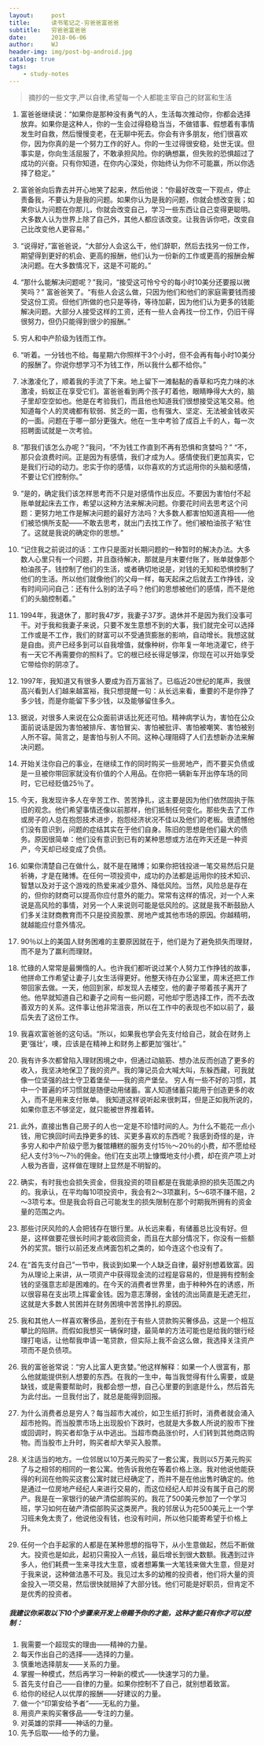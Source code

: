 ```yaml
---
layout:     post
title:      读书笔记之-穷爸爸富爸爸
subtitle:   穷爸爸富爸爸
date:       2018-06-06
author:     WJ
header-img: img/post-bg-android.jpg
catalog: true
tags:
    - study-notes
---
```

> 摘抄的一些文字,严以自律,希望每一个人都能主宰自己的财富和生活
1. 
    富爸爸继续说：“如果你是那种没有勇气的人，生活每次推动你，你都会选择放弃。如果你是这种人，你的一生会过得稳稳当当，不做错事、假想着有事情发生时自救，然后慢慢变老，在无聊中死去。你会有许多朋友，他们很喜欢你，因为你真的是一个努力工作的好人。你的一生过得很安稳，处世无误。但事实是，你向生活屈服了，不敢承担风险。你的确想赢，但失败的恐惧超过了成功的兴奋。只有你知道，在你内心深处，你始终认为你不可能赢，所以你选择了稳定。”

2. 
    富爸爸向后靠去并开心地笑了起来，然后他说：“你最好改变一下观点，停止责备我，不要认为是我的问题。如果你认为是我的问题，你就会想改变我；如果你认为问题在你那儿，你就会改变自己，学习一些东西让自己变得更聪明。大多数人认为世界上除了自己外，其他人都应该改变。让我告诉你吧，改变自己比改变他人更容易。”

3. 
    “说得好，”富爸爸说，“大部分人会这么干，他们辞职，然后去找另一份工作，期望得到更好的机会、更高的报酬，他们认为一份新的工作或更高的报酬会解决问题。在大多数情况下，这是不可能的。”

4. 
    “那什么能解决问题呢？”我问，“接受这可怜兮兮的每小时10美分还要报以微笑吗？”
    富爸爸笑了。“有些人会这么做，只因为他们和他们的家庭需要钱而接受这份工资。但他们所做的也只是等待，等待加薪，因为他们认为更多的钱能解决问题。大部分人接受这样的工资，还有一些人会再找一份工作，仍旧干得很努力，但仍只能得到很少的报酬。”

5. 
    穷人和中产阶级为钱而工作。

6. 
    “听着。一分钱也不给。每星期六你照样干3个小时，但不会再有每小时10美分的报酬了。你说你想学习不为钱工作，所以我什么都不给你。”

7. 
    冰激凌化了，顺着我的手流了下来。地上留下一滩黏黏的香草和巧克力味的冰激凌，蚂蚁正在享受它们。富爸爸看到两个孩子盯着他，眼睛睁得大大的，脑子里却空空如也。他是在考验我们，而且他也知道我们很想接受这笔交易。他知道每个人的灵魂都有软弱、贫乏的一面，也有强大、坚定、无法被金钱收买的一面。问题在于哪一部分更强大。他在一生中考验了成百上千的人，每一次招聘面试就是一次考验。

8. 
    “那我们该怎么办呢？”我问，“不为钱工作直到不再有恐惧和贪婪吗？”
    “不，那只会浪费时间。正是因为有感情，我们才成为人。感情使我们更加真实，它是我们行动的动力。忠实于你的感情，以你喜欢的方式运用你的头脑和感情，不要让它们控制你。”

9. 
    “是的，确定我们该怎样思考而不只是对感情作出反应。不要因为害怕付不起账单就起床去工作，希望以这种方法来解决问题。你要花时间去思考这个问题：更努力地工作是解决问题的最好方法吗？大多数人都害怕知道真相——他们被恐惧所支配——不敢去思考，就出门去找工作了。他们被柏油孩子‘粘’住了。这就是我说的确定你的思想。”

10. 
    “记住我之前说过的话：工作只是面对长期问题的一种暂时的解决办法。大多数人心里只有一个问题，并且亟待解决，那就是月末要付账了，账单就像那个柏油孩子。钱控制了他们的生活，或者确切地说是，对钱的无知和恐惧控制了他们的生活。所以他们就像他们的父母一样，每天起床之后就去工作挣钱，没有时间问问自己：还有什么别的法子吗？他们的思想被他们的感情，而不是他们的头脑控制着。”

11. 
    1994年，我退休了，那时我47岁，我妻子37岁。退休并不是因为我们没事可干。对于我和我妻子来说，只要不发生意想不到的大事，我们就完全可以选择工作或是不工作，我们的财富可以不受通货膨胀的影响，自动增长。我想这就是自由。资产已经多到可以自我增值，就像种树，你年复一年地浇灌它，终于有一天它不再需要你的照料了。它的根已经长得足够深，你现在可以开始享受它带给你的阴凉了。

12. 
    1997年，我知道又有很多人要成为百万富翁了。已临近20世纪的尾声，我很高兴看到人们越来越富裕，我只想提醒一句：从长远来看，重要的不是你挣了多少钱，而是你能留下多少钱，以及能够留住多久。

13. 
    据说，对很多人来说在公众面前讲话比死还可怕。精神病学认为，害怕在公众面前说话是因为害怕被排斥、害怕冒尖、害怕被批评、害怕被嘲笑、害怕被别人所不容。简言之，是害怕与别人不同。这种心理阻碍了人们去想新办法来解决问题。

14. 
    开始关注你自己的事业，在继续工作的同时购买一些房地产，而不要买负债或是一旦被你带回家就没有价值的个人用品。在你把一辆新车开出停车场的同时，它已经贬值25％了。

15. 
    今天，我发现许多人在辛苦工作、苦苦挣扎，这主要是因为他们依然固执于陈旧的观念。他们希望事情还像以前那样，他们抵制任何变化。那些失去了工作或房子的人总在抱怨技术进步，抱怨经济状况不佳以及他们的老板。很遗憾他们没有意识到，问题的症结其实在于他们自身。陈旧的思想是他们最大的债务。原因很简单：他们没有意识到已有的某种思想或方法在昨天还是一种资产，今天却已经变成了负债。

16. 
    如果你清楚自己在做什么，就不是在赌博；如果你把钱投进一笔交易然后只是祈祷，才是在赌博。在任何一项投资中，成功的办法都是运用你的技术知识、智慧以及对于这个游戏的热爱来减少意外、降低风险。当然，风险总是存在的，但你的财商可以提高你应付意外的能力。常常有这样的情况，对一个人来说是高风险的事情，对另一个人来说则可能是低风险的。这就是我不断鼓励人们多关注财商教育而不只是投资股票、房地产或其他市场的原因。你越精明，就越能应付意外情况。

17. 
    90％以上的美国人财务困难的主要原因就在于，他们是为了避免损失而理财，而不是为了赢利而理财。

18. 
    忙碌的人常常是最懒惰的人。也许我们都听说过某个人努力工作挣钱的故事，他拼命工作希望让妻子儿女生活得更好。他整天待在办公室里，周末还把工作带回家去做。一天，他回到家，却发现人去楼空，他的妻子带着孩子离开了他。他早就知道自己和妻子之间有一些问题，可他却宁愿选择工作，而不去改善双方的关系。这件事让他非常沮丧，所以在工作中的表现也不如以前了，最后失去了这份工作。

19. 
    我喜欢富爸爸的这句话。“所以，如果我也学会先支付给自己，就会在财务上更‘强壮’，噢，应该是在精神上和财务上都更加‘强壮’。”

20. 
    我有许多次都曾陷入理财困境之中，但通过动脑筋、想办法反而创造了更多的收入，我坚决地保卫了我的资产。我的簿记员会大喊大叫，东躲西藏，可我就像一位坚强的战士守卫着堡垒——我的资产堡垒。
    穷人有一些不好的习惯，其中一个普遍的坏习惯就是随便动用储蓄。富人知道储蓄只能用于创造更多的收入，而不是用来支付账单。
    我知道这样说听起来很刺耳，但是正如我所说的，如果你意志不够坚定，就只能被世界推着转。

21. 
    此外，直接出售自己房子的人也一定是不珍惜时间的人。为什么不能花一点小钱，用它换回时间去挣更多的钱、买更多喜欢的东西呢？我感到奇怪的是，许多穷人和中产阶级宁愿为餐馆糟糕的服务支付15％～20％的小费，却不愿给经纪人支付3％～7％的佣金。他们在支出项上慷慨地支付小费，却在资产项上对人极为吝啬，这样做在理财上显然是不明智的。

22. 
    确实，有时我也会损失资金，但我投资的项目都是在我能承担的损失范围之内的。我承认，在平均每10项投资中，我会有2～3项赢利，5～6项不赚不赔，2～3项亏本。但是我会将自己可能发生的损失限制在那个时期我所拥有的资金量的范围之内。

23. 
    那些讨厌风险的人会把钱存在银行里。从长远来看，有储蓄总比没有好。但是，这样做要花很长时间才能收回资金，而且在大部分情况下，你没有一些额外的奖赏。银行以前还发点烤面包机之类的，如今连这个也没有了。

24. 
    在“首先支付自己”一节中，我谈到如果一个人缺乏自律，最好别想着致富。因为从理论上来讲，从一项资产中获得现金流的过程是容易的，但是拥有控制金钱的坚强意志却是困难的。在今天的消费者世界里，由于种种外在的诱惑，所以很容易在支出项上挥霍金钱。因为意志薄弱，金钱的流出简直是无遮无拦，这就是大多数人贫困并在财务困境中苦苦挣扎的原因。

25. 
    我和其他人一样喜欢奢侈品，差别在于有些人贷款购买奢侈品，这是一个相互攀比的陷阱。而假如我想买一辆保时捷，最简单的方法可能也是给我的银行经理打电话，让他帮我申请一笔贷款，但实际上我不会这么做，我选择关注资产项而不是负债项。

26. 
    我的富爸爸常说：“穷人比富人更贪婪。”他这样解释：如果一个人很富有，那么他就能提供别人想要的东西。在我的一生中，每当我觉得有什么需要，或是缺钱，或是需要帮助时，我都会想一想，自己心里要的到底是什么，然后首先为此付出。一旦我付出了，就总是能得到回报。

27. 
    为什么消费者总是穷人？每当超市大减价，如卫生纸打折时，消费者就会涌入超市抢购。而当股票市场上出现股价下跌时，也就是大多数人所说的股市下挫或回调时，购买者却急于从中逃出。当超市商品涨价时，人们转到其他商店购物。而当股市上升时，购买者却大举买入股票。

28. 
    关注适当的地方。一位邻居以10万美元购买了一套公寓，我则以5万美元购买了与之相邻的相同的一套公寓。他告诉我他在等着价格上涨。我对他说他能获得的利润在他购买这套公寓时就已经确定了，而并不是在他出售时确定的。他是通过一位房地产经纪人来进行交易的，而这位经纪人却并没有属于自己的房产。我是在一家银行的破产清偿部购买的。我花了500美元参加了一个学习班，学习如何在破产清偿部购买这类房产。我的邻居认为花500美元上一个学习班未免太贵了，他说他没有钱，也没有时间，所以他只能寄希望于价格上升。

29. 
    任何一个白手起家的人都是在某种思想的指导下，从小生意做起，然后不断做大。投资也是如此，起初只需投入一点钱，最后增长到很大数额。我遇到过许多人，他们耗费一生来寻找大生意，或者想筹集一大笔钱来做大生意，但是对于我来说，这种做法愚不可及。我见过太多的幼稚的投资者，他们将大量的资金投入一项交易，然后很快就赔掉了大部分钱。他们可能是好职员，但肯定不是优秀的投资者。

##### 我建议你采取以下10个步骤来开发上帝赐予你的才能，这种才能只有你才可以控制：
1. 我需要一个超现实的理由——精神的力量。
2. 每天作出自己的选择——选择的力量。
3. 慎重地选择朋友——关系的力量。
4. 掌握一种模式，然后再学习一种新的模式——快速学习的力量。
5. 首先支付自己——自律的力量。如果你控制不了自己，就别想着致富。
6. 给你的经纪人以优厚的报酬——好建议的力量。
7. 做一个“印第安给予者”——无私的力量。
8. 用资产来购买奢侈品——专注的力量。
9. 对英雄的崇拜——神话的力量。
10. 先予后取——给予的力量。

